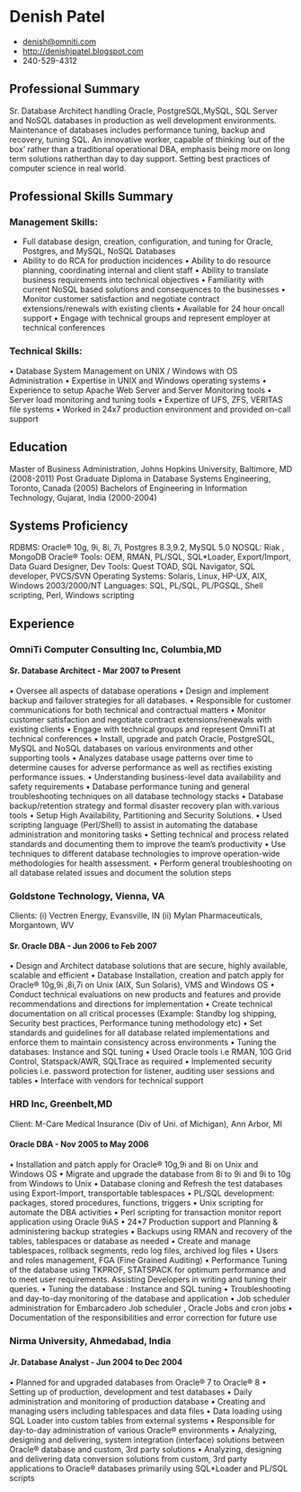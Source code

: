 # Denish Patel 

 * <denish@omniti.com>
 * <http://denishjpatel.blogspot.com>
 * 240-529-4312

## Professional Summary

Sr. Database Architect handling Oracle, PostgreSQL,MySQL, SQL Server and NoSQL databases in production as well development environments. Maintenance of databases includes performance tuning, backup and recovery, tuning SQL. An innovative worker, capable of thinking ‘out of the box’ rather than a traditional operational DBA, emphasis being more on long term solutions ratherthan day to day support. Setting best practices of computer science in real world.

## Professional Skills Summary

### Management Skills:
 * Full database design, creation, configuration, and tuning for Oracle, Postgres, and MySQL, NoSQL Databases
 * Ability to do RCA for production incidences
• Ability to do resource planning, coordinating internal and client staff
• Ability to translate business requirements into technical objectives
• Familiarity with current NoSQL based solutions and consequences to the businesses
• Monitor customer satisfaction and negotiate contract extensions/renewals with existing clients
• Available for 24 hour oncall support
• Engage with technical groups and represent employer at technical conferences

### Technical Skills:

• Database System Management on UNIX / Windows with OS Administration
• Expertise in UNIX and Windows operating systems
• Experience to setup Apache Web Server and Server Monitoring tools
• Server load monitoring and tuning tools
• Expertize of UFS, ZFS, VERITAS file systems
• Worked in 24x7 production environment and provided on-call support

## Education

Master of Business Administration, Johns Hopkins University, Baltimore, MD (2008-2011)
Post Graduate Diploma in Database Systems Engineering, Toronto, Canada (2005)
Bachelors of Engineering in Information Technology, Gujarat, India (2000-2004)

## Systems Proficiency

RDBMS: Oracle® 10g, 9i, 8i, 7i, Postgres 8.3,9.2, MySQL 5.0
NOSQL: Riak , MongoDB
Oracle® Tools: OEM, RMAN, PL/SQL, SQL*Loader, Export/Import, Data Guard
Designer, Dev Tools: Quest TOAD, SQL Navigator, SQL developer, PVCS/SVN
Operating Systems: Solaris, Linux, HP-UX, AIX, Windows 2003/2000/NT
Languages: SQL, PL/SQL, PL/PGSQL, Shell scripting, Perl, Windows scripting

## Experience

### OmniTi Computer Consulting Inc, Columbia,MD  

#### Sr. Database Architect - Mar 2007 to Present 

• Oversee all aspects of database operations
• Design and implement backup and failover strategies for all databases.
• Responsible for customer communications for both technical and contractual matters
• Monitor customer satisfaction and negotiate contract extensions/renewals with existing clients
• Engage with technical groups and represent OmniTI at technical conferences
• Install, upgrade and patch Oracle, PostgreSQL, MySQL and NoSQL databases on various environments and other supporting tools
• Analyzes database usage patterns over time to determine causes for adverse performance as well as rectifies existing performance issues.
• Understanding business-level data availability and safety requirements
• Database performance tuning and general troubleshooting techniques on all database technology stacks
• Database backup/retention strategy and formal disaster recovery plan with.various tools 
• Setup High Availability, Partitioning and Security Solutions.
• Used scripting language (Perl/Shell) to assist in automating the database administration and monitoring tasks
• Setting technical and process related standards and documenting them to improve the team’s productivity
• Use techniques to different database technologies to improve operation-wide methodologies for health assessment.
• Perform general troubleshooting on all database related issues and document the solution steps


### Goldstone Technology, Vienna, VA 
  Clients: (i) Vectren Energy, Evansville, IN
           (ii) Mylan Pharmaceuticals, Morgantown, WV

#### Sr. Oracle DBA - Jun 2006 to Feb 2007 

• Design and Architect database solutions that are secure, highly available, scalable and efficient
• Database Installation, creation and patch apply for Oracle® 10g,9i ,8i,7i on Unix (AIX, Sun Solaris), VMS and Windows OS
• Conduct technical evaluations on new products and features and provide recommendations and directions for implementation
• Create technical documentation on all critical processes (Example: Standby log shipping, Security best practices, Performance tuning methodology etc)
• Set standards and guidelines for all database related implementations and enforce them to maintain consistency across environments
• Tuning the databases: Instance and SQL tuning
• Used Oracle tools i.e RMAN, 10G Grid Control, Statspack/AWR, SQLTrace as required
• Implemented security policies i.e. password protection for listener, auditing user sessions and tables
• Interface with vendors for technical support


### HRD Inc, Greenbelt,MD
   Client: M-Care Medical Insurance (Div of Uni. of Michigan), Ann Arbor, MI

#### Oracle DBA - Nov 2005 to May 2006

• Installation and patch apply for Oracle® 10g,9i and 8i on Unix and Windows OS
• Migrate and upgrade the database from 8i to 9i and 9i to 10g from Windows to Unix
• Database cloning and Refresh the test databases using Export-Import, transportable tablespaces
• PL/SQL development: packages, stored procedures, functions, triggers
• Unix scripting for automate the DBA activities
• Perl scripting for transaction monitor report application using Oracle 9iAS
• 24*7 Production support and Planning & administering backup strategies
• Backups using RMAN and recovery of the tables, tablespaces or database as needed
• Create and manage tablespaces, rollback segments, redo log files, archived log files
• Users and roles management, FGA (Fine Grained Auditing)
• Performance Tuning of the database using TKPROF, STATSPACK for optimum performance and to meet user requirements. Assisting Developers in writing and tuning their queries.
• Tuning the database : Instance and SQL tuning
• Troubleshooting and day-to-day monitoring of the database and application
• Job scheduler administration for Embarcadero Job scheduler , Oracle Jobs and cron jobs
• Documentation of the responsibilities and error correction for future use

###  Nirma University, Ahmedabad, India 

#### Jr. Database Analyst - Jun 2004 to Dec 2004

• Planned for and upgraded databases from Oracle® 7 to Oracle® 8
• Setting up of production, development and test databases
• Daily administration and monitoring of production database
• Creating and managing users including tablespaces and data files
• Data loading using SQL Loader into custom tables from external systems
• Responsible for day-to-day administration of various Oracle® environments
• Analyzing, designing and delivering, system integration (interface) solutions between Oracle® database and custom, 3rd party solutions
• Analyzing, designing and delivering data conversion solutions from custom, 3rd party applications to Oracle® databases primarily using SQL*Loader and PL/SQL scripts
